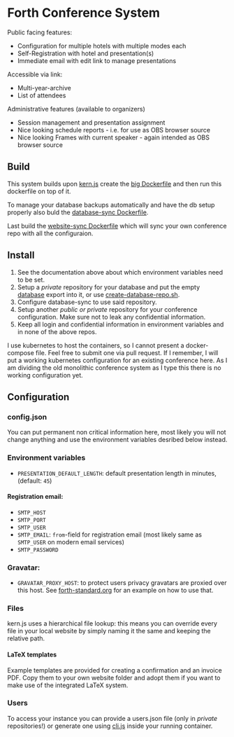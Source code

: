 # Forth Conference System

Public facing features:
- Configuration for multiple hotels with multiple modes each
- Self-Registration with hotel and presentation(s)
- Immediate email with edit link to manage presentations

Accessible via link:
- Multi-year-archive
- List of attendees

Administrative features (available to organizers)
- Session management and presentation assignment
- Nice looking schedule reports - i.e. for use as OBS browser source
- Nice looking Frames with current speaker - again intended as OBS browser source

## Build
This system builds upon [kern.js](https://github.com/geraldwodni/kern.js) create the [big Dockerfile](https://github.com/GeraldWodni/kern.js/blob/master/docker/big) and then run this dockerfile on top of it.

To manage your database backups automatically and have the db setup properly also buld the [database-sync Dockerfile](https://github.com/GeraldWodni/kern.js/tree/master/docker/database-sync).

Last build the [website-sync Dockerfile](https://github.com/GeraldWodni/kern.js/tree/master/docker/website-sync) which will sync your own conference repo with all the configuraion.

## Install
1. See the documentation above about which environment variables need to be set.
2. Setup a _private_ repository for your database and put the empty [database](https://github.com/GeraldWodni/forth-conference/blob/master/sql/conference.sql) export into it, or use [create-database-repo.sh](https://github.com/GeraldWodni/forth-conference/blob/master/sql/create-database-repo.sh).
3. Configure database-sync to use said repository.
4. Setup another _public or private_ repository for your conference configuration. Make sure not to leak any confidential information.
5. Keep all login and confidential information in environment variables and in none of the above repos.

I use kubernetes to host the containers, so I cannot present a docker-compose file. Feel free to submit one via pull request. If I remember, I will put a working kubernetes configuration for an existing conference here. As I am dividing the old monolithic conference system as I type this there is no working configuration yet.

## Configuration

### config.json
You can put permanent non critical information here, most likely you will not change anything and use the environment variables desribed below instead.

### Environment variables
- `PRESENTATION_DEFAULT_LENGTH`: default presentation length in minutes, (default: `45`)

#### Registration email:
- `SMTP_HOST`
- `SMTP_PORT`
- `SMTP_USER`
- `SMTP_EMAIL`: `from`-field for registration email (most likely same as `SMTP_USER` on modern email services)
- `SMTP_PASSWORD`

### Gravatar:
- `GRAVATAR_PROXY_HOST`: to protect users privacy gravatars are proxied over this host. See [forth-standard.org](https://github.com/GeraldWodni/forth-standard.org) for an example on how to use that.

### Files
kern.js uses a hierarchical file lookup: this means you can override every file in your local website by simply naming it the same and keeping the relative path.

#### LaTeX templates
Example templates are provided for creating a confirmation and an invoice PDF. Copy them to your own website folder and adopt them if you want to make use of the integrated LaTeX system.

### Users
To access your instance you can provide a users.json file (only in _private_ repositories!) or generate one using [cli.js](https://github.com/GeraldWodni/kern.js/blob/master/cli.js) inside your running container.
